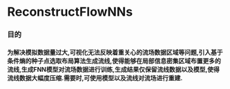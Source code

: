 # ReconstructFlowNNs
### 目的

#### 为解决模拟数据量过大,可视化无法反映着重关心的流场数据区域等问题,引入基于条件熵的种子点选取布局算法生成流线,使得能够在局部信息密集区域布置更多的流线,生成FNN模型对流场数据进行训练,生成结果仅保留流线数据以及模型,使得流线数据大幅度压缩.需要时,可使用模型以及流线对流场进行重建.

